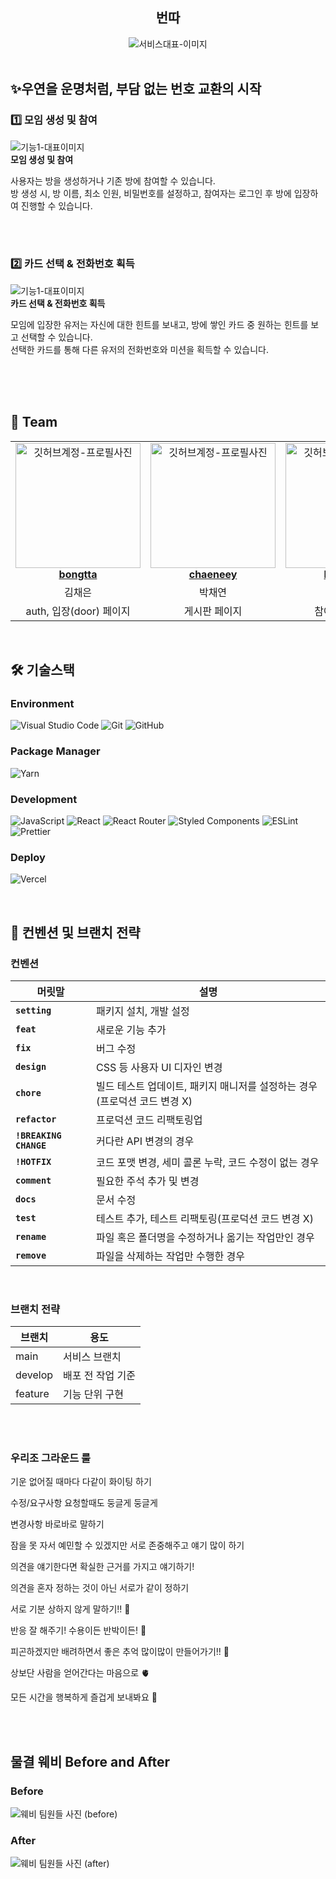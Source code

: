 <div align="center">

<h2> 번따 </h2>

<img src="https://github.com/user-attachments/assets/c8d4878e-61a5-471b-bb66-1ae42711a02f"  alt="서비스대표-이미지" />
</div>

<br/>

<h2> ✨우연을 운명처럼, 부담 없는 번호 교환의 시작 </h2>

<h3> 1️⃣ 모임 생성 및 참여 </h3>
<img src="https://github.com/user-attachments/assets/0582a0cf-a62e-461a-ab35-f8fe01e6b71b"  alt="기능1-대표이미지" />
<div ><strong> 모임 생성 및 참여 </strong> 
  
<p>사용자는 방을 생성하거나 기존 방에 참여할 수 있습니다. <br/>방 생성 시, 방 이름, 최소 인원, 비밀번호를 설정하고, 참여자는 로그인 후 방에 입장하여 진행할 수 있습니다.</p><br/></div>

<br/>

<h3> 2️⃣ 카드 선택 & 전화번호 획득 </h3>
<img src="https://github.com/user-attachments/assets/f43bf288-4db4-4392-9c64-a99f01e92c9e"  alt="기능1-대표이미지" />
<div ><strong> 카드 선택 & 전화번호 획득 </strong>  

<p>모임에 입장한 유저는 자신에 대한 힌트를 보내고, 방에 쌓인 카드 중 원하는 힌트를 보고 선택할 수 있습니다. <br/>선택한 카드를 통해 다른 유저의 전화번호와 미션을 획득할 수 있습니다.</p><br/></div>

<br/>
<br/>

<h2> 👥 Team </h2>

<table align="center">
    <tr align="center">
      <td style="min-width: 150px;">
            <a href="https://avatars.githubusercontent.com/bongtta">
              <img src="https://github.com/user-attachments/assets/0ae2e2ba-1246-4099-825c-57ca5afb97dc" width="200" alt="깃허브계정-프로필사진">
              <br />
              <b>bongtta</b>
            </a>
        </td>
      <td style="min-width: 150px;">
            <a href="https://avatars.githubusercontent.com/chaeneey">
              <img src="https://github.com/user-attachments/assets/87687b8a-298a-4b59-86d0-37a23ba89e49" width="200" alt="깃허브계정-프로필사진">
              <br />
              <b>chaeneey</b>
            </a>
        </td>
      <td style="min-width: 150px;">
            <a href="https://avatars.githubusercontent.com/heesunee">
              <img src="https://github.com/user-attachments/assets/d52b95c2-eff1-493f-83e0-5c888b1c89ef" width="200" alt="깃허브계정-프로필사진">
              <br />
              <b>heesunee</b>
            </a>
        </td>
      <td style="min-width: 150px;">
            <a href="https://avatars.githubusercontent.com/constantly-dev">
              <img src="https://github.com/user-attachments/assets/1304e0b8-e1d6-4d25-a20f-3690e763cd75" width="200" alt="깃허브계정-프로필사진">
              <br />
              <b>constantly-dev</b>
            </a>
        </td>
    </tr>
    <tr align="center">
       <td>
            김채은 <br/>
      </td>
       <td>
            박채연 <br/>
      </td>
       <td>
            박희선 <br/>
      </td>
      <td>
            이진혁 <br/>
      </td>
    </tr>
  	<tr align="center">
       <td>
            auth, 입장(door) 페이지 <br/>
      </td>
       <td>
            게시판 페이지 <br/>
      </td>
       <td>
            참여하기 페이지 <br/>
      </td>
      <td>
            방 만들기 페이지 <br/>
      </td>
    </tr>
</table>

<br/>

<h2> 🛠 기술스택 </h2>

### Environment
![Visual Studio Code](https://img.shields.io/badge/Visual%20Studio%20Code-0078d7.svg?style=for-the-badge&logo=visual-studio-code&logoColor=white)
![Git](https://img.shields.io/badge/Git-F05032?style=for-the-badge&logo=Git&logoColor=white)
![GitHub](https://img.shields.io/badge/github-%23121011.svg?style=for-the-badge&logo=github&logoColor=white)

### Package Manager
![Yarn](https://img.shields.io/badge/yarn-%232C8EBB.svg?style=for-the-badge&logo=yarn&logoColor=white)

### Development
![JavaScript](https://img.shields.io/badge/javascript-%23323330.svg?style=for-the-badge&logo=javascript&logoColor=%23F7DF1E)
![React](https://img.shields.io/badge/react-%2320232a.svg?style=for-the-badge&logo=react&logoColor=%2361DAFB)
![React Router](https://img.shields.io/badge/React_Router-CA4245?style=for-the-badge&logo=react-router&logoColor=white)
![Styled Components](https://img.shields.io/badge/styled--components-DB7093?style=for-the-badge&logo=styled-components&logoColor=white)
![ESLint](https://img.shields.io/badge/ESLint-4B3263?style=for-the-badge&logo=eslint&logoColor=white)
![Prettier](https://img.shields.io/badge/prettier-%23F7B93E.svg?style=for-the-badge&logo=prettier&logoColor=black)

### Deploy
![Vercel](https://img.shields.io/badge/vercel-%23000000.svg?style=for-the-badge&logo=vercel&logoColor=white)


<br/>

<h2>  📄 컨벤션 및 브랜치 전략 </h2>

<h3> 컨벤션 </h3>

| 머릿말 | 설명 |
| --- | --- |
| **`setting`** | 패키지 설치, 개발 설정 |
| **`feat`** | 새로운 기능 추가 |
| **`fix`** | 버그 수정 |
| **`design`** | CSS 등 사용자 UI 디자인 변경 |
| **`chore`** | 빌드 테스트 업데이트, 패키지 매니저를 설정하는 경우(프로덕션 코드 변경 X) |
| **`refactor`** | 프로덕션 코드 리팩토링업 |
| **`!BREAKING CHANGE`** | 커다란 API 변경의 경우 |
| **`!HOTFIX`** | 코드 포맷 변경, 세미 콜론 누락, 코드 수정이 없는 경우 |
| **`comment`** | 필요한 주석 추가 및 변경 |
| **`docs`** | 문서 수정 |
| **`test`** | 테스트 추가, 테스트 리팩토링(프로덕션 코드 변경 X) |
| **`rename`** | 파일 혹은 폴더명을 수정하거나 옮기는 작업만인 경우 |
| **`remove`** | 파일을 삭제하는 작업만 수행한 경우 |

<br/>

<h3> 브랜치 전략 </h3>

| 브랜치 | 용도 |
| ------- | ---- |
| main    | 서비스 브랜치  |
| develop | 배포 전 작업 기준  |
| feature | 기능 단위 구현  |

<br/>
<br/>

<h3>우리조 그라운드 룰</h3>
<p>기운 없어질 때마다 다같이 화이팅 하기</p>
<p>수정/요구사항 요청할때도 둥글게 둥글게</p>
<p>변경사항 바로바로 말하기</p>
<p>잠을 못 자서 예민할 수 있겠지만 서로 존중해주고 얘기 많이 하기</p>
<p>의견을 얘기한다면 확실한 근거를 가지고 얘기하기!</p>
<p>의견을 혼자 정하는 것이 아닌 서로가 같이 정하기</p>
<p>서로 기분 상하지 않게 말하기!! 🤗</p>
<p>반응 잘 해주기! 수용이든 반박이든! 👀</p>
<p>피곤하겠지만 배려하면서 좋은 추억 많이많이 만들어가기!! 💭</p>
<p>상보단 사람을 얻어간다는 마음으로 🫀</p>
<p>모든 시간을 행복하게 즐겁게 보내봐요 💞</p>

<br/>
<br/>

<h2> 물결 웨비 Before and After</h2>
<h3>Before</h3>
<img src="https://github.com/user-attachments/assets/d56de934-0674-452c-8154-9793391a9bed" alt="웨비 팀원들 사진 (before)"/>

<br/>


<h3>After</h3>
<img src="" alt="웨비 팀원들 사진 (after)"/>
